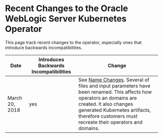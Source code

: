 # Recent Changes to the Oracle WebLogic Server Kubernetes Operator

This page track recent changes to the operator, especially ones that introduce backwards incompatibilities.

| Date | Introduces Backwards Incompatibilities | Change |
| --- | --- | --- |
| March 20, 2018 | yes | See [Name Changes](name-changes.md).  Several of files and input parameters have been renamed.  This affects how operators an domains are created.  It also changes generated Kubernetes artifacts, therefore customers must recreate their operators and domains.
